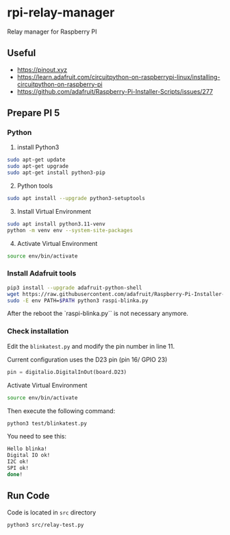 # rpi-relay-manager
Relay manager for Raspberry PI


## Useful

- https://pinout.xyz
- https://learn.adafruit.com/circuitpython-on-raspberrypi-linux/installing-circuitpython-on-raspberry-pi
- https://github.com/adafruit/Raspberry-Pi-Installer-Scripts/issues/277


## Prepare PI 5 

### Python 

1. install Python3

```bash
sudo apt-get update
sudo apt-get upgrade
sudo apt-get install python3-pip
```

2. Python tools

```bash
sudo apt install --upgrade python3-setuptools
```

3. Install Virtual Environment

```bash
sudo apt install python3.11-venv
python -m venv env --system-site-packages
```

4. Activate Virtual Environment

```bash
source env/bin/activate
```

### Install Adafruit tools

```bash
pip3 install --upgrade adafruit-python-shell
wget https://raw.githubusercontent.com/adafruit/Raspberry-Pi-Installer-Scripts/master/raspi-blinka.py
sudo -E env PATH=$PATH python3 raspi-blinka.py
```

After the reboot the `raspi-blinka.py`` is not necessary anymore.


### Check installation

Edit the `blinkatest.py` and modify the pin number in line 11.

Current configuration uses the D23 pin (pin 16/ GPIO 23)
```python
pin = digitalio.DigitalInOut(board.D23)
```

Activate Virtual Environment

```bash
source env/bin/activate
```

Then execute the following command:

```bash
python3 test/blinkatest.py 
```

You need to see this:

```bash
Hello blinka!
Digital IO ok!
I2C ok!
SPI ok!
done!
```


## Run Code

Code is located in `src` directory

```bash
python3 src/relay-test.py 
```